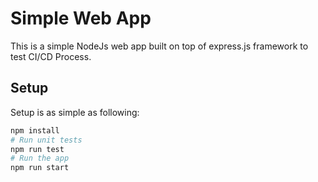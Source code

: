 # Simple Web App

This is a simple NodeJs web app built on top of express.js framework to test CI/CD Process.

## Setup

Setup is as simple as following:

```bash
npm install
# Run unit tests
npm run test
# Run the app
npm run start
```
